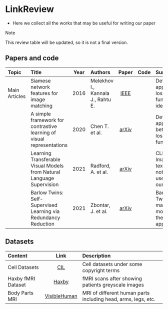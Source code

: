 # LinkReview

- Here we collect all the works that may be useful for writing our paper

> [!NOTE]
> This review table will be updated, so it is not a final version.

## Papers and code

| Topic | Title | Year | Authors | Paper | Code | Summary |
| :--- | :--- | :---: | :--- | :---: | :---: | :--- |
| Main Articles | Siamese network features for image matching | 2016 | Melekhov I., Kannala J., Rahtu E. | [IEEE](https://ieeexplore.ieee.org/document/7899663) |  | Default approach, loss function ideas |
|  | A simple framework for contrastive learning of visual representations | 2020 | Chen T. et al. | [arXiv](https://arxiv.org/abs/2002.05709) |  | Default approach, better loss function |
|  | Learning Transferable Visual Models from Natural Language Supervision | 2021 | Radford, A. et al. | [arXiv](https://arxiv.org/abs/2103.00020) |  | CLIP, Image + text, may not be useful in our case |
|  | Barlow Twins: Self-Supervised Learning via Redundancy Reduction | 2021 | Zbontar, J. et al. | [arXiv](https://arxiv.org/abs/2103.03230) |  | Barlow Twins, main model for the first approach |

## Datasets

| Content | Link | Description |
| :--- | :---: | :--- |
| Cell Datasets | [CIL](https://www.cellimagelibrary.org/home) | Cell datasets under some copyright terms |
| Haxby fMRI Dataset | [Haxby](http://data.pymvpa.org/datasets/haxby2001) | fMRI scans after showing patients greyscale images |
| Body Parts MRI | [VisibleHuman](https://datadiscovery.nlm.nih.gov/Images/Visible-Human-Project/ux2j-9i9a/about_data?_gl=1*13eefcd*_ga*MTIxODMwNzQ5NC4xNzQxMjU2NDU3*_ga_7147EPK006*MTc0MTI1NjQ1Ny4xLjEuMTc0MTI1NjU1My4wLjAuMA..*_ga_P1FPTH9PL4*MTc0MTI1NjQ1Ny4xLjEuMTc0MTI1NjU1My4wLjAuMA..) | MRI of different human parts including head, arms, legs, etc. |
